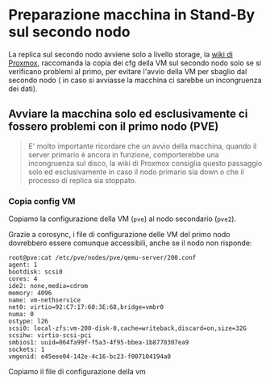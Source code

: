 # Preparazione macchina in Stand-By sul secondo nodo

La replica sul secondo nodo avviene solo a livello storage, la [wiki di Proxmox](https://pve.proxmox.com/wiki/Storage_Replication#_error_handling), raccomanda la copia dei cfg della VM sul secondo nodo solo se si verificano problemi al primo, per evitare l'avvio della VM per sbaglio dal secondo nodo ( in caso si avviasse la macchina ci sarebbe un incongruenza dei dati).

## Avviare la macchina solo ed esclusivamente ci fossero problemi con il primo nodo (PVE)

> E' molto importante ricordare che un avvio della macchina, quando il server primario è ancora in funzione, comporterebbe una incongruenza sul disco, la wiki di Proxmox consiglia questo passaggio solo ed esclusivamente in caso il nodo primario sia down o che il processo di replica sia stoppato.

### Copia config VM

Copiamo la configurazione della VM (```pve```) al nodo secondario (```pve2```).

Grazie a corosync, i file di configurazione delle VM del primo nodo dovrebbero essere comunque accessibili, anche se il nodo non risponde:

```
root@pve:cat /etc/pve/nodes/pve/qemu-server/200.conf
agent: 1
bootdisk: scsi0
cores: 4
ide2: none,media=cdrom
memory: 4096
name: vm-nethservice
net0: virtio=92:C7:17:60:3E:68,bridge=vmbr0
numa: 0
ostype: l26
scsi0: local-zfs:vm-200-disk-0,cache=writeback,discard=on,size=32G
scsihw: virtio-scsi-pci
smbios1: uuid=064fa99f-f5a3-4f95-bbea-1b8770307ea9
sockets: 1
vmgenid: e45eee04-142e-4c16-bc23-f007104194a0
```
Copiamo il file di configurazione della vm 